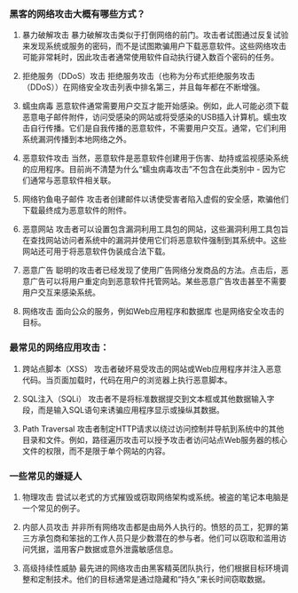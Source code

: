 ### 黑客的网络攻击大概有哪些方式？

1. 暴力破解攻击
暴力破解攻击类似于打倒网络的前门。攻击者试图通过反复试验来发现系统或服务的密码，而不是试图欺骗用户下载恶意软件。这些网络攻击可能非常耗时，因此攻击者通常使用软件自动执行键入数百个密码的任务。

2. 拒绝服务（DDoS）攻击
拒绝服务攻击（也称为分布式拒绝服务攻击（DDoS））在网络安全攻击列表中排名第三，并且每年都在不断增强。

3. 蠕虫病毒
恶意软件通常需要用户交互才能开始感染。例如，此人可能必须下载恶意电子邮件附件，访问受感染的网站或将受感染的USB插入计算机。蠕虫攻击自行传播。它们是自我传播的恶意软件，不需要用户交互。通常，它们利用系统漏洞传播到本地网络之外。

4. 恶意软件攻击
当然，恶意软件是恶意软件创建用于伤害、劫持或监视感染系统的应用程序。目前尚不清楚为什么“蠕虫病毒攻击”不包含在此类别中 - 因为它们通常与恶意软件相关联。

5. 网络钓鱼电子邮件
攻击者创建邮件以诱使受害者陷入虚假的安全感，欺骗他们下载最终成为恶意软件的附件。

6. 恶意网站
攻击者可以设置包含漏洞利用工具包的网站，这些漏洞利用工具包旨在查找网站访问者系统中的漏洞并使用它们将恶意软件强制到其系统中。这些网站还可用于将恶意软件伪装成合法下载。

7. 恶意广告
聪明的攻击者已经发现了使用广告网络分发商品的方法。点击后，恶意广告可以将用户重定向到恶意软件托管网站。某些恶意广告攻击甚至不需要用户交互来感染系统。

8. 网络攻击
面向公众的服务，例如Web应用程序和数据库 也是网络安全攻击的目标。


### 最常见的网络应用攻击：

1. 跨站点脚本（XSS）
攻击者破坏易受攻击的网站或Web应用程序并注入恶意代码。当页面加载时，代码在用户的浏览器上执行恶意脚本。

2. SQL注入（SQLi）
攻击者不是将标准数据提交到文本框或其他数据输入字段，而是输入SQL语句来诱骗应用程序显示或操纵其数据。

3. Path Traversal
攻击者制定HTTP请求以绕过访问控制并导航到系统中的其他目录和文件。例如，路径遍历攻击可以授予攻击者访问站点Web服务器的核心文件的权限，而不是限于单个网站的内容。

### 一些常见的嫌疑人

1. 物理攻击
 尝试以老式的方式摧毁或窃取网络架构或系统。被盗的笔记本电脑是一个常见的例子。

2. 内部人员攻击
并非所有网络攻击都是由局外人执行的。愤怒的员工，犯罪的第三方承包商和笨拙的工作人员只是少数潜在的参与者。他们可以窃取和滥用访问凭据，滥用客户数据或意外泄露敏感信息。

3. 高级持续性威胁
最先进的网络攻击由黑客精英团队执行，他们根据目标环境调整和定制技术。他们的目标通常是通过隐藏和“持久”来长时间窃取数据。
